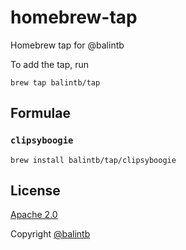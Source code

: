 # homebrew-tap
Homebrew tap for @balintb

To add the tap, run

```console
brew tap balintb/tap
```

## Formulae

### `clipsyboogie`

```console
brew install balintb/tap/clipsyboogie
```

## License

[Apache 2.0](LICENSE)

Copyright [@balintb](https://balint.click/github)
